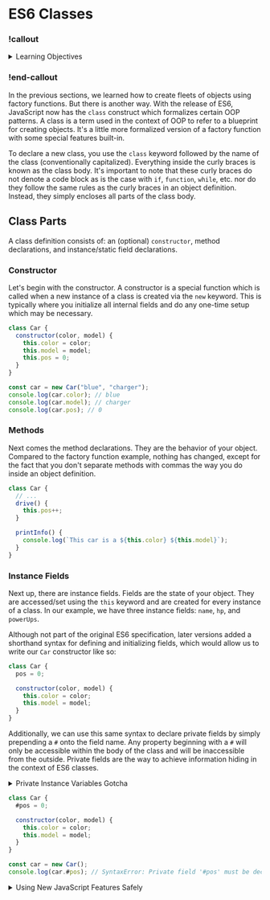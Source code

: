 # ES6 Classes

### !callout

<details>
  <summary>Learning Objectives</summary>

  By the end of the lesson, you should be able to:
  - Use ES6 class syntax to create classes.
  - Explain the purpose of the constructor function.
  - Create instances of classes with the `new` keyword.
  - Understand the relationship between a class and an instance.
</details>

### !end-callout

In the previous sections, we learned how to create fleets of objects using factory functions. But there is another way. With the release of ES6, JavaScript now has the `class` construct which formalizes certain OOP patterns. A class is a term used in the context of OOP to refer to a blueprint for creating objects. It's a little more formalized version of a factory function with some special features built-in.

To declare a new class, you use the `class` keyword followed by the name of the class (conventionally capitalized). Everything inside the curly braces is known as the class body. It's important to note that these curly braces do not denote a code block as is the case with `if`, `function`, `while`, etc. nor do they follow the same rules as the curly braces in an object definition. Instead, they simply encloses all parts of the class body.

## Class Parts

A class definition consists of: an (optional) `constructor`, method declarations, and instance/static field declarations.

### Constructor

Let's begin with the constructor. A constructor is a special function which is called when a new instance of a class is created via the `new` keyword. This is typically where you initialize all internal fields and do any one-time setup which may be necessary.

```js
class Car {
  constructor(color, model) {
    this.color = color;
    this.model = model;
    this.pos = 0;
  }
}

const car = new Car("blue", "charger");
console.log(car.color); // blue
console.log(car.model); // charger
console.log(car.pos); // 0
```

### Methods

Next comes the method declarations. They are the behavior of your object. Compared to the factory function example, nothing has changed, except for the fact that you don't separate methods with commas the way you do inside an object definition.

```js
class Car {
  // ...
  drive() {
    this.pos++;
  }

  printInfo() {
    console.log(`This car is a ${this.color} ${this.model}`);
  }
}
```

### Instance Fields

Next up, there are instance fields. Fields are the state of your object. They are accessed/set using the `this` keyword and are created for every instance of a class. In our example, we have three instance fields: `name`, `hp`, and `powerUps`.

Although not part of the original ES6 specification, later versions added a shorthand syntax for defining and initializing fields, which would allow us to write our `Car` constructor like so:

```js
class Car {
  pos = 0;

  constructor(color, model) {
    this.color = color;
    this.model = model;
  }
}
```

Additionally, we can use this same syntax to declare private fields by simply prepending a `#` onto the field name. Any property beginning with a `#` will only be accessible within the body of the class and will be inaccessible from the outside. Private fields are the way to achieve information hiding in the context of ES6 classes.

<details>
<summary>Private Instance Variables Gotcha</summary>

Note that in order to use a private instance field, you must declare it with the shorthand syntax ahead of time, even if you don't give it a value immediately. If you get a message like: `SyntaxError: Private field '#color' must be declared in an enclosing class` it means you have tried to use a priavate instance field without declaring it first, as in the example below:

```js
class Person {
  constructor(name) {
    this.#name = name;
  }
}
```

To fix this, we simply need to declare the `#name` field like so:

```js
class Person {
  #name;

  constructor(name) {
    this.#name = name;
  }
}
```

</details>

```js
class Car {
  #pos = 0;

  constructor(color, model) {
    this.color = color;
    this.model = model;
  }
}

const car = new Car();
console.log(car.#pos); // SyntaxError: Private field '#pos' must be declared in an enclosing class
```

<details>
<summary>Using New JavaScript Features Safely</summary>

Make sure your target environment (e.g. node version and browser type/versions) supports newer JavaScript features before using them in production. In general, anything included in ES6 is safe to use across modern browsers and in node, but before using newer features (like private instance fields) you should refer to a chart like [caniuse](https://caniuse.com/?search=class%20fields) before using them in production.

<details>

### Static Fields

Although not as common, sometimes you may want to store some data on a class itself, rather than on every instance. They are often used for defining constants and are declared using the `static` keyword. An example of a static field is `Math.PI`. It doesn't make sense to store data this as an instance field, since it never changes. So, we could define it as a static field like so:

```js
class Math {
  static PI = 3.1459; //...
}
```

Note: You can declare private static fields by appending a `#` to the field name, just like you do with private instance fields, but this is seldom useful.

## Factory-Function to ES6

Now that we've covered the basics of ES6 classes, let's return to our factory-function example and convert it to an ES6 class.

_Factory Function_

```js
const Player = (name, hp) => {
  const powerUps = [];

  return {
    get name() {
      return name;
    },
    getStarPowerUp() {
      powerUps.push("star");
    },
    takeDamage() {
      if (!powerUps.includes("star")) {
        hp -= 1;
      }
    },
  };
};
```

_ES6 Class_

```js
class Player {
  #powerUps = [];
  #name;
  #hp;

  constructor(name, hp) {
    this.#name = name;
    this.#hp = hp;
  }

  get name() {
    return this.#name;
  }

  getStarPowerUp() {
    this.#powerUps.push("star");
  }

  takeDamage() {
    if (!this.#powerUps.includes("star")) {
      this.#hp -= 1;
    }
  }
}
```

Nice! As you can see, ES6 classes aren't too terribly difficult to learn if you're already familiar with OOP concepts. It's just a matter of learning some new syntax and making some translation. However, there's one feature of ES6 classes that we omitted in this discussion: inheritence. Inheritence is a big concept, so we'll leave that for the next section.
